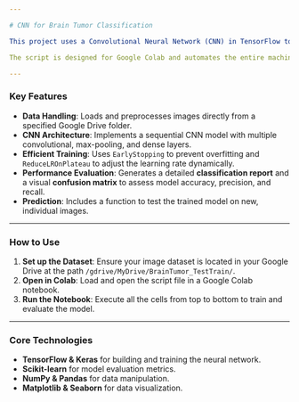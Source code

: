 ```yaml
---

# CNN for Brain Tumor Classification

This project uses a Convolutional Neural Network (CNN) in TensorFlow to classify MRI scans into four distinct categories: **Glioma, Meningioma, Pituitary Tumor, and No Tumor**.

The script is designed for Google Colab and automates the entire machine learning pipeline.

---
```


### Key Features

- **Data Handling**: Loads and preprocesses images directly from a specified Google Drive folder.
- **CNN Architecture**: Implements a sequential CNN model with multiple convolutional, max-pooling, and dense layers.
- **Efficient Training**: Uses `EarlyStopping` to prevent overfitting and `ReduceLROnPlateau` to adjust the learning rate dynamically.
- **Performance Evaluation**: Generates a detailed **classification report** and a visual **confusion matrix** to assess model accuracy, precision, and recall.
- **Prediction**: Includes a function to test the trained model on new, individual images.

---

### How to Use

1.  **Set up the Dataset**: Ensure your image dataset is located in your Google Drive at the path `/gdrive/MyDrive/BrainTumor_TestTrain/`.
2.  **Open in Colab**: Load and open the script file in a Google Colab notebook.
3.  **Run the Notebook**: Execute all the cells from top to bottom to train and evaluate the model.

---

### Core Technologies

- **TensorFlow & Keras** for building and training the neural network.
- **Scikit-learn** for model evaluation metrics.
- **NumPy & Pandas** for data manipulation.
- **Matplotlib & Seaborn** for data visualization.
